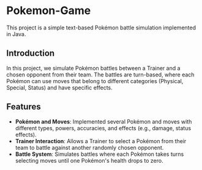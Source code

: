 # Pokemon-Game

This project is a simple text-based Pokémon battle simulation implemented in Java.


## Introduction

In this project, we simulate Pokémon battles between a Trainer and a chosen opponent from their team. The battles are turn-based, where each Pokémon can use moves that belong to different categories (Physical, Special, Status) and have specific effects.

## Features

- **Pokémon and Moves**: Implemented several Pokémon and moves with different types, powers, accuracies, and effects (e.g., damage, status effects).
- **Trainer Interaction**: Allows a Trainer to select a Pokémon from their team to battle against another randomly chosen opponent.
- **Battle System**: Simulates battles where each Pokémon takes turns selecting moves until one Pokémon's health drops to zero.
